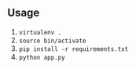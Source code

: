 ## Usage

1. ```virtualenv .```
2. ```source bin/activate```
3. ```pip install -r requirements.txt```
4. ```python app.py```